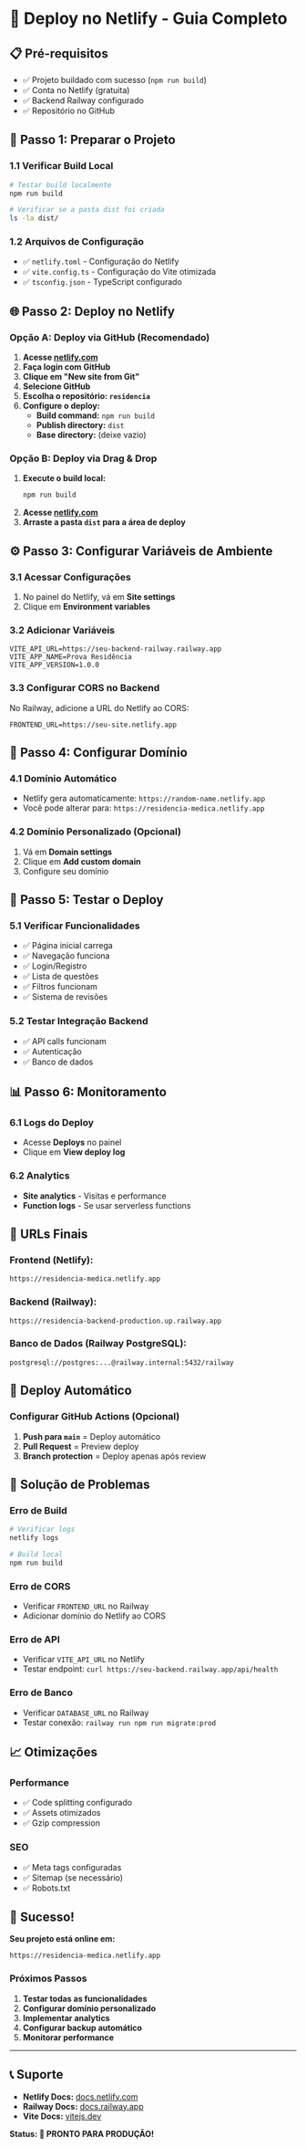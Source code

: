 # 🚀 Deploy no Netlify - Guia Completo

## 📋 **Pré-requisitos**

- ✅ Projeto buildado com sucesso (`npm run build`)
- ✅ Conta no Netlify (gratuita)
- ✅ Backend Railway configurado
- ✅ Repositório no GitHub

## 🎯 **Passo 1: Preparar o Projeto**

### **1.1 Verificar Build Local**
```bash
# Testar build localmente
npm run build

# Verificar se a pasta dist foi criada
ls -la dist/
```

### **1.2 Arquivos de Configuração**
- ✅ `netlify.toml` - Configuração do Netlify
- ✅ `vite.config.ts` - Configuração do Vite otimizada
- ✅ `tsconfig.json` - TypeScript configurado

## 🌐 **Passo 2: Deploy no Netlify**

### **Opção A: Deploy via GitHub (Recomendado)**

1. **Acesse [netlify.com](https://netlify.com)**
2. **Faça login com GitHub**
3. **Clique em "New site from Git"**
4. **Selecione GitHub**
5. **Escolha o repositório: `residencia`**
6. **Configure o deploy:**
   - **Build command:** `npm run build`
   - **Publish directory:** `dist`
   - **Base directory:** (deixe vazio)

### **Opção B: Deploy via Drag & Drop**

1. **Execute o build local:**
   ```bash
   npm run build
   ```
2. **Acesse [netlify.com](https://netlify.com)**
3. **Arraste a pasta `dist` para a área de deploy**

## ⚙️ **Passo 3: Configurar Variáveis de Ambiente**

### **3.1 Acessar Configurações**
1. No painel do Netlify, vá em **Site settings**
2. Clique em **Environment variables**

### **3.2 Adicionar Variáveis**
```
VITE_API_URL=https://seu-backend-railway.railway.app
VITE_APP_NAME=Prova Residência
VITE_APP_VERSION=1.0.0
```

### **3.3 Configurar CORS no Backend**
No Railway, adicione a URL do Netlify ao CORS:
```
FRONTEND_URL=https://seu-site.netlify.app
```

## 🔧 **Passo 4: Configurar Domínio**

### **4.1 Domínio Automático**
- Netlify gera automaticamente: `https://random-name.netlify.app`
- Você pode alterar para: `https://residencia-medica.netlify.app`

### **4.2 Domínio Personalizado (Opcional)**
1. Vá em **Domain settings**
2. Clique em **Add custom domain**
3. Configure seu domínio

## 🧪 **Passo 5: Testar o Deploy**

### **5.1 Verificar Funcionalidades**
- ✅ Página inicial carrega
- ✅ Navegação funciona
- ✅ Login/Registro
- ✅ Lista de questões
- ✅ Filtros funcionam
- ✅ Sistema de revisões

### **5.2 Testar Integração Backend**
- ✅ API calls funcionam
- ✅ Autenticação
- ✅ Banco de dados

## 📊 **Passo 6: Monitoramento**

### **6.1 Logs do Deploy**
- Acesse **Deploys** no painel
- Clique em **View deploy log**

### **6.2 Analytics**
- **Site analytics** - Visitas e performance
- **Function logs** - Se usar serverless functions

## 🚀 **URLs Finais**

### **Frontend (Netlify):**
```
https://residencia-medica.netlify.app
```

### **Backend (Railway):**
```
https://residencia-backend-production.up.railway.app
```

### **Banco de Dados (Railway PostgreSQL):**
```
postgresql://postgres:...@railway.internal:5432/railway
```

## 🔄 **Deploy Automático**

### **Configurar GitHub Actions (Opcional)**
1. **Push para `main`** = Deploy automático
2. **Pull Request** = Preview deploy
3. **Branch protection** = Deploy apenas após review

## 🐛 **Solução de Problemas**

### **Erro de Build**
```bash
# Verificar logs
netlify logs

# Build local
npm run build
```

### **Erro de CORS**
- Verificar `FRONTEND_URL` no Railway
- Adicionar domínio do Netlify ao CORS

### **Erro de API**
- Verificar `VITE_API_URL` no Netlify
- Testar endpoint: `curl https://seu-backend.railway.app/api/health`

### **Erro de Banco**
- Verificar `DATABASE_URL` no Railway
- Testar conexão: `railway run npm run migrate:prod`

## 📈 **Otimizações**

### **Performance**
- ✅ Code splitting configurado
- ✅ Assets otimizados
- ✅ Gzip compression

### **SEO**
- ✅ Meta tags configuradas
- ✅ Sitemap (se necessário)
- ✅ Robots.txt

## 🎉 **Sucesso!**

**Seu projeto está online em:**
```
https://residencia-medica.netlify.app
```

### **Próximos Passos**
1. **Testar todas as funcionalidades**
2. **Configurar domínio personalizado**
3. **Implementar analytics**
4. **Configurar backup automático**
5. **Monitorar performance**

---

## 📞 **Suporte**

- **Netlify Docs:** [docs.netlify.com](https://docs.netlify.com)
- **Railway Docs:** [docs.railway.app](https://docs.railway.app)
- **Vite Docs:** [vitejs.dev](https://vitejs.dev)

**Status: 🚀 PRONTO PARA PRODUÇÃO!** 